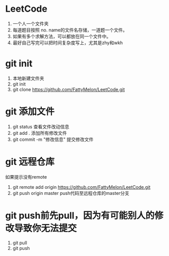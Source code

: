 # LeetCode

1. 一个人一个文件夹
2. 每道题目按照 no. name的文件名存储，一道题一个文件。
3. 如果有多个求解方法，可以都放在同一个文件中。
4. 最好自己写完可以把时间复杂度写上，尤其是zhy和wkh

# git init

1. 本地新建文件夹
2. git init
3. git clone https://github.com/FattyMelon/LeetCode.git

# git 添加文件
1. git status 查看文件改动信息
2. git add . 添加所有修改文件
3. git commit -m "修改信息"  提交修改文件

# git 远程仓库
如果提示没有remote
1. git remote add origin https://github.com/FattyMelon/LeetCode.git
2. git push origin master push代码至远程仓库的master分支

# git push前先pull，因为有可能别人的修改导致你无法提交
1. git pull
2. git push
